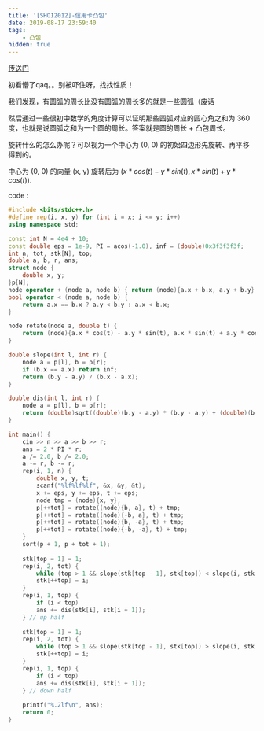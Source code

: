 ```yaml
---
title: '[SHOI2012]-信用卡凸包'
date: 2019-08-17 23:59:40
tags:
    - 凸包
hidden: true
---
```


[传送门](https://www.luogu.org/problem/P3829)

初看懵了qaq。。别被吓住呀，找找性质！

我们发现，有圆弧的周长比没有圆弧的周长多的就是一些圆弧（废话

然后通过一些很初中数学的角度计算可以证明那些圆弧对应的圆心角之和为 360 度，也就是说圆弧之和为一个圆的周长。答案就是圆的周长 + 凸包周长。

旋转什么的怎么办呢？可以视为一个中心为 (0, 0) 的初始四边形先旋转、再平移得到的。

中心为 (0, 0) 的向量 (x, y) 旋转后为 $(x * cos(t) - y * sin(t), x * sin(t) + y * cos(t))$.

code :
``` c++
#include <bits/stdc++.h>
#define rep(i, x, y) for (int i = x; i <= y; i++)
using namespace std;

const int N = 4e4 + 10;
const double eps = 1e-9, PI = acos(-1.0), inf = (double)0x3f3f3f3f;
int n, tot, stk[N], top;
double a, b, r, ans;
struct node {
	double x, y;
}p[N];
node operator + (node a, node b) { return (node){a.x + b.x, a.y + b.y}; }
bool operator < (node a, node b) {
	return a.x == b.x ? a.y < b.y : a.x < b.x;
}

node rotate(node a, double t) {
	return (node){a.x * cos(t) - a.y * sin(t), a.x * sin(t) + a.y * cos(t)};
}

double slope(int l, int r) {
	node a = p[l], b = p[r];
	if (b.x == a.x) return inf;
	return (b.y - a.y) / (b.x - a.x);
}

double dis(int l, int r) {
	node a = p[l], b = p[r];
	return (double)sqrt((double)(b.y - a.y) * (b.y - a.y) + (double)(b.x - a.x) * (b.x - a.x));
}

int main() {
	cin >> n >> a >> b >> r;
	ans = 2 * PI * r;
	a /= 2.0, b /= 2.0;
	a -= r, b -= r;
	rep(i, 1, n) {
		double x, y, t;
		scanf("%lf%lf%lf", &x, &y, &t);
		x += eps, y += eps, t += eps;
		node tmp = (node){x, y};
		p[++tot] = rotate((node){b, a}, t) + tmp;
		p[++tot] = rotate((node){-b, a}, t) + tmp;
		p[++tot] = rotate((node){b, -a}, t) + tmp;
		p[++tot] = rotate((node){-b, -a}, t) + tmp;
	}
	sort(p + 1, p + tot + 1);
	
	stk[top = 1] = 1;
	rep(i, 2, tot) {
		while (top > 1 && slope(stk[top - 1], stk[top]) < slope(i, stk[top])) --top;
		stk[++top] = i;
	}
	rep(i, 1, top) {
		if (i < top)
		ans += dis(stk[i], stk[i + 1]);
	} // up half
	
	stk[top = 1] = 1;
	rep(i, 2, tot) {
		while (top > 1 && slope(stk[top - 1], stk[top]) > slope(i, stk[top])) --top;
		stk[++top] = i;
	}
	rep(i, 1, top) {
		if (i < top)
		ans += dis(stk[i], stk[i + 1]);
	} // down half
	
	printf("%.2lf\n", ans);
	return 0;
}
```